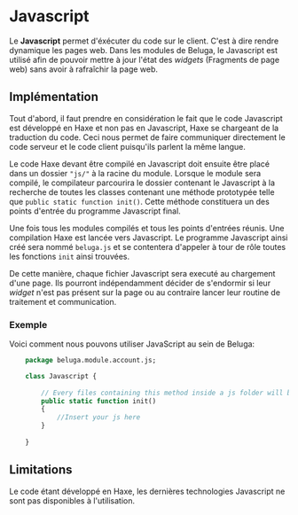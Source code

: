 # Javascript

Le **Javascript** permet d'éxécuter du code sur le client. C'est à dire rendre dynamique les pages web. Dans les modules de Beluga, le Javascript est utilisé afin de pouvoir mettre à jour l'état des *widgets* (Fragments de page web) sans avoir à rafraîchir la page web.

## Implémentation

Tout d'abord, il faut prendre en considération le fait que le code Javascript est développé en Haxe et non pas en Javascript, Haxe se chargeant de la traduction du code. Ceci nous permet de faire communiquer directement le code serveur et le code client puisqu'ils parlent la même langue.

Le code Haxe devant être compilé en Javascript doit ensuite être placé dans un dossier `"js/"` à la racine du module. Lorsque le module sera compilé, le compilateur parcourira le dossier contenant le Javascript à la recherche de toutes les classes contenant une méthode prototypée telle que `public static function init()`. Cette méthode constituera un des points d'entrée du programme Javascript final.

Une fois tous les modules compilés et tous les points d'entrées réunis. Une compilation Haxe est lancée vers Javascript. Le programme Javascript ainsi créé sera nommé `beluga.js` et se contentera d'appeler à tour de rôle toutes les fonctions `init` ainsi trouvées.

De cette manière, chaque fichier Javascript sera executé au chargement d'une page. Ils pourront indépendamment décider de s'endormir si leur *widget* n'est pas présent sur la page ou au contraire lancer leur routine de traitement et communication.


### Exemple

Voici comment nous pouvons utiliser JavaScript au sein de Beluga:

```Haxe
    package beluga.module.account.js;

	class Javascript {
	
	    // Every files containing this method inside a js folder will be compiled to beluga javascript
	    public static function init()
	    {
	        //Insert your js here
	    }
	
	}
```

## Limitations

Le code étant développé en Haxe, les dernières technologies Javascript ne sont pas disponibles à l'utilisation.
